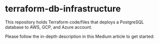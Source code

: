# terraform-db-infrastructure
This repository holds Terraform code/files that deploys a PostgreSQL database to AWS, GCP, and Azure account.

Please follow the in-depth description in this Medium article to get started: 
